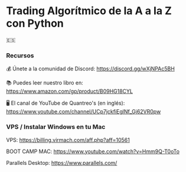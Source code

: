 # Trading Algorítmico de la A a la Z con Python
🇪🇸

### Recursos

💰 Únete a la comunidad de Discord: https://discord.gg/wXjNPAc5BH

📚 Puedes leer nuestro libro en: https://www.amazon.com/gp/product/B09HG18CYL 

🖥️ El canal de YouTube de Quantreo's (en inglés): https://www.youtube.com/channel/UCp7jckfiEglNf_Gj62VR0pw



### VPS / Instalar Windows en tu Mac

VPS: https://billing.virmach.com/aff.php?aff=10561

BOOT CAMP MAC: https://www.youtube.com/watch?v=Hmm9Q-T0oTo

Parallels Desktop: https://www.parallels.com/
